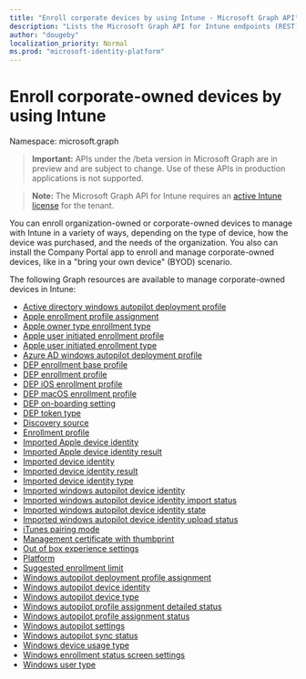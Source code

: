 ```yaml
---
title: "Enroll corporate devices by using Intune - Microsoft Graph API"
description: "Lists the Microsoft Graph API for Intune endpoints (REST) that enroll devices for a tenant organization."
author: "dougeby"
localization_priority: Normal
ms.prod: "microsoft-identity-platform"
---
```


# Enroll corporate-owned devices by using Intune

Namespace: microsoft.graph

> **Important:** APIs under the /beta version in Microsoft Graph are in preview and are subject to change. Use of these APIs in production applications is not supported.

> **Note:** The Microsoft Graph API for Intune requires an [active Intune license](https://go.microsoft.com/fwlink/?linkid=839381) for the tenant.

You can enroll organization-owned or corporate-owned devices to manage with Intune in a variety of ways, depending on the type of device, how the device was purchased, and the needs of the organization. You also can install the Company Portal app to enroll and manage corporate-owned devices, like in a "bring your own device" (BYOD) scenario.

The following Graph resources are available to manage corporate-owned devices in Intune:

- [Active directory windows autopilot deployment profile](intune-enrollment-activedirectorywindowsautopilotdeploymentprofile.md)
- [Apple enrollment profile assignment](intune-enrollment-appleenrollmentprofileassignment.md)
- [Apple owner type enrollment type](intune-enrollment-appleownertypeenrollmenttype.md)
- [Apple user initiated enrollment profile](intune-enrollment-appleuserinitiatedenrollmentprofile.md)
- [Apple user initiated enrollment type](intune-enrollment-appleuserinitiatedenrollmenttype.md)
- [Azure AD windows autopilot deployment profile](intune-enrollment-azureadwindowsautopilotdeploymentprofile.md)
- [DEP enrollment base profile](intune-enrollment-depenrollmentbaseprofile.md)
- [DEP enrollment profile](intune-enrollment-depenrollmentprofile.md)
- [DEP iOS enrollment profile](intune-enrollment-depiosenrollmentprofile.md)
- [DEP macOS enrollment profile](intune-enrollment-depmacosenrollmentprofile.md)
- [DEP on-boarding setting](intune-enrollment-deponboardingsetting.md)
- [DEP token type](intune-enrollment-deptokentype.md)
- [Discovery source](intune-enrollment-discoverysource.md)
- [Enrollment profile](intune-enrollment-enrollmentprofile.md)
- [Imported Apple device identity](intune-enrollment-importedappledeviceidentity.md)
- [Imported Apple device identity result](intune-enrollment-importedappledeviceidentityresult.md)
- [Imported device identity](intune-enrollment-importeddeviceidentity.md)
- [Imported device identity result](intune-enrollment-importeddeviceidentityresult.md)
- [Imported device identity type](intune-enrollment-importeddeviceidentitytype.md)
- [Imported windows autopilot device identity](intune-enrollment-importedwindowsautopilotdeviceidentity.md)
- [Imported windows autopilot device identity import status](intune-enrollment-importedwindowsautopilotdeviceidentityimportstatus.md)
- [Imported windows autopilot device identity state](intune-enrollment-importedwindowsautopilotdeviceidentitystate.md)
- [Imported windows autopilot device identity upload status](intune-enrollment-importedwindowsautopilotdeviceidentityuploadstatus.md)
- [iTunes pairing mode](intune-enrollment-itunespairingmode.md)
- [Management certificate with thumbprint](intune-enrollment-managementcertificatewiththumbprint.md)
- [Out of box experience settings](intune-enrollment-outofboxexperiencesettings.md)
- [Platform](intune-enrollment-platform.md)
- [Suggested enrollment limit](intune-enrollment-suggestedenrollmentlimit.md)
- [Windows autopilot deployment profile assignment](intune-enrollment-windowsautopilotdeploymentprofileassignment.md)
- [Windows autopilot device identity](intune-enrollment-windowsautopilotdeviceidentity.md)
- [Windows autopilot device type](intune-enrollment-windowsautopilotdevicetype.md)
- [Windows autopilot profile assignment detailed status](intune-enrollment-windowsautopilotprofileassignmentdetailedstatus.md)
- [Windows autopilot profile assignment status](intune-enrollment-windowsautopilotprofileassignmentstatus.md)
- [Windows autopilot settings](intune-enrollment-windowsautopilotsettings.md)
- [Windows autopilot sync status](intune-enrollment-windowsautopilotsyncstatus.md)
- [Windows device usage type](intune-enrollment-windowsdeviceusagetype.md)
- [Windows enrollment status screen settings](intune-enrollment-windowsenrollmentstatusscreensettings.md)
- [Windows user type](intune-enrollment-windowsusertype.md)

